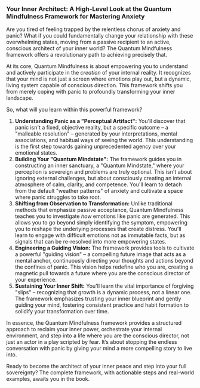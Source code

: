 ### Your Inner Architect: A High-Level Look at the Quantum Mindfulness Framework for Mastering Anxiety
Are you tired of feeling trapped by the relentless chorus of anxiety and panic? What if you could fundamentally change your relationship with these overwhelming states, moving from a passive recipient to an active, conscious architect of your inner world? The Quantum Mindfulness framework offers a revolutionary path to achieving precisely that.

At its core, Quantum Mindfulness is about empowering you to understand and actively participate in the *creation* of your internal reality. It recognizes that your mind is not just a screen where emotions play out, but a dynamic, living system capable of conscious direction. This framework shifts you from merely coping with panic to profoundly transforming your inner landscape.

So, what will you learn within this powerful framework?

1.  **Understanding Panic as a "Perceptual Artifact":** You'll discover that panic isn't a fixed, objective reality, but a specific outcome – a "malleable resolution" – generated by your interpretations, mental associations, and habitual ways of seeing the world. This understanding is the first step towards gaining unprecedented agency over your emotional states.
2.  **Building Your "Quantum Mindstate":** The framework guides you in constructing an inner sanctuary, a "Quantum Mindstate," where your perception is sovereign and problems are truly optional. This isn't about ignoring external challenges, but about consciously creating an internal atmosphere of calm, clarity, and competence. You'll learn to detach from the default "weather patterns" of anxiety and cultivate a space where panic struggles to take root.
3.  **Shifting from Observation to Transformation:** Unlike traditional methods that emphasize passive acceptance, Quantum Mindfulness teaches you to investigate *how* emotions like panic are generated. This allows you to go beyond simply identifying the symptom, empowering you to reshape the underlying processes that create distress. You'll learn to engage with difficult emotions not as immutable facts, but as signals that can be re-resolved into more empowering states.
4.  **Engineering a Guiding Vision:** The framework provides tools to cultivate a powerful "guiding vision" – a compelling future image that acts as a mental anchor, continuously directing your thoughts and actions beyond the confines of panic. This vision helps redefine who you are, creating a magnetic pull towards a future where you are the conscious director of your experience.
5.  **Sustaining Your Inner Shift:** You'll learn the vital importance of forgiving "slips" – recognizing that growth is a dynamic process, not a linear one. The framework emphasizes trusting your inner blueprint and gently guiding your mind, fostering consistent practice and habit formation to solidify your transformation over time.

In essence, the Quantum Mindfulness framework provides a structured approach to reclaim your inner power, orchestrate your internal environment, and step into a life where you are the conscious director, not just an actor in a play scripted by fear. It’s about stopping the endless conversation with panic by giving your mind a more compelling story to live into.

Ready to become the architect of your inner peace and step into your full sovereignty? The complete framework, with actionable steps and real-world examples, awaits you in the book.